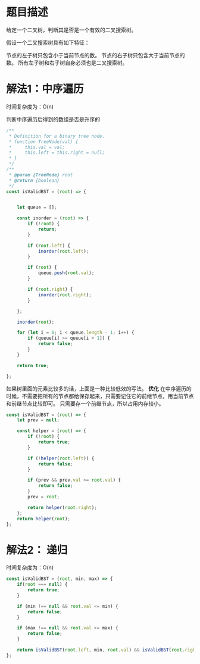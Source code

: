 # 题目描述

给定一个二叉树，判断其是否是一个有效的二叉搜索树。

假设一个二叉搜索树具有如下特征：

节点的左子树只包含小于当前节点的数。
节点的右子树只包含大于当前节点的数。
所有左子树和右子树自身必须也是二叉搜索树。


# 解法1：中序遍历

时间复杂度为：O(n)

判断中序遍历后得到的数组是否是升序的

``` js
/**
 * Definition for a binary tree node.
 * function TreeNode(val) {
 *     this.val = val;
 *     this.left = this.right = null;
 * }
 */
/**
 * @param {TreeNode} root
 * @return {boolean}
 */
const isValidBST = (root) => {


    let queue = [];

    const inorder = (root) => {
        if (!root) {
            return;
        }

        if (root.left) {
            inorder(root.left);
        }

        if (root) {
            queue.push(root.val);
        }

        if (root.right) {
            inorder(root.right);
        }

    };

    inorder(root);

    for (let i = 0; i < queue.length - 1; i++) {
        if (queue[i] >= queue[i + 1]) {
            return false;
        }
    }

    return true;

};
```

如果树里面的元素比较多的话，上面是一种比较低效的写法。
**优化**
在中序遍历的时候，不需要把所有的节点都给保存起来，只需要记住它的前继节点，用当前节点和前继节点比较即可。
只需要存一个前继节点，所以占用内存较小。

```js
const isValidBST = (root) => {
    let prev = null;

    const helper = (root) => {
        if (!root) {
            return true;
        }

        if (!helper(root.left)) {
            return false;
        }

        if (prev && prev.val >= root.val) {
            return false;
        }
        prev = root;

        return helper(root.right);
    };
    return helper(root);
};
```

# 解法2： 递归

时间复杂度为：O(n)

``` js
const isValidBST = (root, min, max) => {
    if(root === null) {
        return true;
    }

    if (min !== null && root.val <= min) {
        return false;
    }

    if (max !== null && root.val >= max) {
        return false;
    }

    return isValidBST(root.left, min, root.val) && isValidBST(root.right, root.val, max);
};
```

